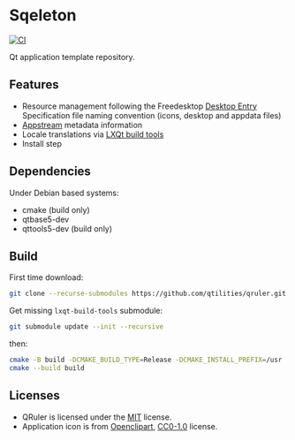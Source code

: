 # Sqeleton

[![CI]](https://github.com/redtide/qruler/actions/workflows/build.yml)

Qt application template repository.

## Features

- Resource management following the Freedesktop [Desktop Entry] Specification
  file naming convention (icons, desktop and appdata files)
- [Appstream] metadata information
- Locale translations via [LXQt build tools]
- Install step

## Dependencies

Under Debian based systems:

- cmake (build only)
- qtbase5-dev
- qttools5-dev (build only)

## Build

First time download:

```bash
git clone --recurse-submodules https://github.com/qtilities/qruler.git
```

Get missing `lxqt-build-tools` submodule:

```bash
git submodule update --init --recursive
```

then:

```bash
cmake -B build -DCMAKE_BUILD_TYPE=Release -DCMAKE_INSTALL_PREFIX=/usr
cmake --build build
```

## Licenses

- QRuler is licensed under the [MIT] license.
- Application icon is from [Openclipart], [CC0-1.0] license.


[Appstream]:        https://freedesktop.org/software/appstream/docs/chap-Quickstart.html
[CC0-1.0]:          https://creativecommons.org/publicdomain/zero/1.0/
[CI]:               https://github.com/redtide/qruler/actions/workflows/build.yml/badge.svg
[Desktop Entry]:    https://specifications.freedesktop.org/desktop-entry-spec/latest/ar01s02.html
[LXQt build tools]: https://github.com/lxqt/lxqt-build-tools
[MIT]:              LICENSE
[Openclipart]:      https://openclipart.org/
